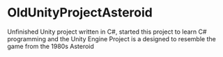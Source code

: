 # OldUnityProjectAsteroid
Unfinished Unity project written in C#, started this project to learn C# programming and the Unity Engine
Project is a designed to resemble the game from the 1980s Asteroid
